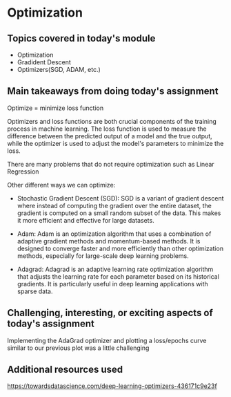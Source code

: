# Optimization

## Topics covered in today's module
* Optimization
* Gradident Descent
* Optimizers(SGD, ADAM, etc.)

## Main takeaways from doing today's assignment

Optimize = minimize loss function

Optimizers and loss functions are both crucial components of the training process in machine learning. The loss function is used to measure the difference between the predicted output of a model and the true output, while the optimizer is used to adjust the model's parameters to minimize the loss.

There are many problems that do not require optimization such as Linear Regression

Other different ways we can optimize:
* Stochastic Gradient Descent (SGD): SGD is a variant of gradient descent where instead of computing the gradient over the entire dataset, the gradient is computed on a small random subset of the data. This makes it more efficient and effective for large datasets.

* Adam: Adam is an optimization algorithm that uses a combination of adaptive gradient methods and momentum-based methods. It is designed to converge faster and more efficiently than other optimization methods, especially for large-scale deep learning problems.

* Adagrad: Adagrad is an adaptive learning rate optimization algorithm that adjusts the learning rate for each parameter based on its historical gradients. It is particularly useful in deep learning applications with sparse data.

## Challenging, interesting, or exciting aspects of today's assignment
Implementing the AdaGrad optimizer and plotting a loss/epochs curve similar to our previous plot was a little challenging

## Additional resources used 
https://towardsdatascience.com/deep-learning-optimizers-436171c9e23f
